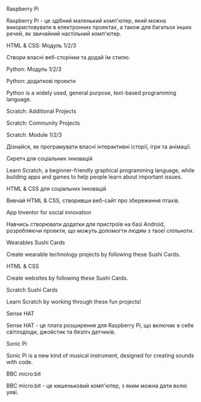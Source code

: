 Raspberry Pi

Raspberry Pi - це здібний маленький комп'ютер, який можна використовувати в електронних проектах, а також для багатьох інших речей, як звичайний настільний комп'ютер.

HTML & CSS: Модуль 1/2/3

Створи власні веб-сторінки та додай їм стилю.

Python: Модуль 1/2/3

Python: додаткові проекти

Python is a widely used, general purpose, text-based programming language.

Scratch: Additional Projects

Scratch: Community Projects

Scratch: Module 1/2/3

Дізнайся, як програмувати власні інтерактивні історії, ігри та анімації.

Скретч для соціальних інновацій

Learn Scratch, a beginner-friendly graphical programming language, while building apps and games to help people learn about important issues.

HTML & CSS для соціальних інновацій

Вивчай HTML & CSS, створивши веб-сайт про збереження птахів.

App Inventor for social innovation

Навчись створювати додатки для пристроїв на базі Android, розробляючи проекти, що можуть допомогти людям з твоєї спільноти.

Wearables Sushi Cards

Create wearable technology projects by following these Sushi Cards.

HTML & CSS

Create websites by following these Sushi Cards.

Scratch Sushi Cards

Learn Scratch by working through these fun projects!

Sense HAT

Sense HAT - це плата розширення для Raspberry Pi, що включає в себе світлодіоди, джойстик та безліч датчиків.

Sonic Pi

Sonic Pi is a new kind of musical instrument, designed for creating sounds with code.

BBC micro:bit

BBC micro:bit - це кишеньковий комп'ютер, з яким можна дати волю уяві.